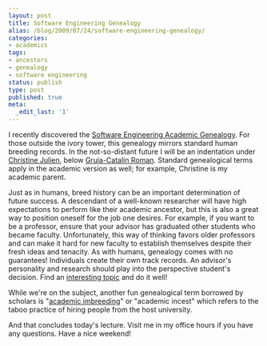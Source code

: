 ```yaml
---
layout: post
title: Software Engineering Genealogy
alias: /blog/2009/07/24/software-engineering-genealogy/
categories:
- academics
tags:
- ancestors
- genealogy
- software engineering
status: publish
type: post
published: true
meta:
  _edit_last: '1'
---
```

I recently discovered the <a title="Software Engineering Genealogy" href="http://people.engr.ncsu.edu/txie/sefamily.htm" target="_blank">Software Engineering Academic Genealogy</a>. For those outside the ivory tower, this genealogy mirrors standard human breeding records. In the not-so-distant future I will be an indentation under <a title="Christine's awesomely outdated page :)" href="http://www.ece.utexas.edu/%7Ejulien/" target="_blank">Christine Julien</a>, below <a title="Gruia Catalin Roman" href="http://www.cs.wustl.edu/%7Eroman" target="_blank">Gruia-Catalin Roman</a>. Standard genealogical terms apply in the academic version as well; for example, Christine is my academic parent.

Just as in humans, breed history can be an important determination of future success. A descendant of a well-known researcher will have high expectations to perform like their academic ancestor, but this is also a great way to position oneself for the job one desires. For example, if you want to be a professor, ensure that your advisor has graduated other students who became faculty. Unfortunately, this way of thinking favors older professors and can make it hard for new faculty to establish themselves despite their fresh ideas and tenacity. As with humans, genealogy comes with no guarantees! Individuals create their own track records. An advisor's personality and research should play into the perspective student's decision. Find an <a title="Sensor Enablement for the Average Programmer" href="http://mpc.ece.utexas.edu/SEAP/" target="_blank">interesting topic</a> and do it well!

While we're on the subject, another fun genealogical term borrowed by scholars is "<a title="Luis Von Ahn discusses his &quot;imbred&quot; hiring" href="http://www.youtube.com/watch?v=3wXsQxZLEEc" target="_blank">academic imbreeding</a>" or "academic incest" which refers to the taboo practice of hiring people from the host university.

And that concludes today's lecture. Visit me in my office hours if you have any questions. Have a nice weekend!
